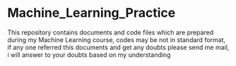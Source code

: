 # Machine_Learning_Practice
This repository contains documents and code files which are prepared during my Machine Learning course, codes may be not in standard format, if any one referred this documents and get any doubts please send me mail, i will answer to your doubts based on my understanding
